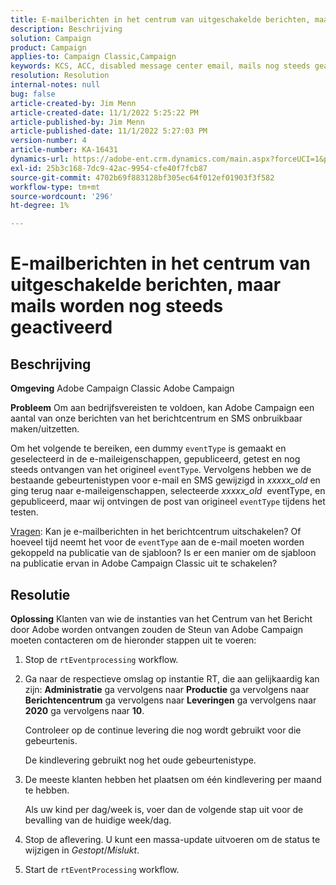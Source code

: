 ```yaml
---
title: E-mailberichten in het centrum van uitgeschakelde berichten, maar mails worden nog steeds geactiveerd
description: Beschrijving
solution: Campaign
product: Campaign
applies-to: Campaign Classic,Campaign
keywords: KCS, ACC, disabled message center email, mails nog steeds geactiveerd, Adobe Campaign Classic, Adobe Campaign, Troubleshooting
resolution: Resolution
internal-notes: null
bug: false
article-created-by: Jim Menn
article-created-date: 11/1/2022 5:25:22 PM
article-published-by: Jim Menn
article-published-date: 11/1/2022 5:27:03 PM
version-number: 4
article-number: KA-16431
dynamics-url: https://adobe-ent.crm.dynamics.com/main.aspx?forceUCI=1&pagetype=entityrecord&etn=knowledgearticle&id=ded77429-0a5a-ed11-9561-6045bd006a22
exl-id: 25b3c168-7dc9-42ac-9954-cfe40f7fcb87
source-git-commit: 4702b69f883128bf305ec64f012ef01903f3f582
workflow-type: tm+mt
source-wordcount: '296'
ht-degree: 1%

---
```


# E-mailberichten in het centrum van uitgeschakelde berichten, maar mails worden nog steeds geactiveerd

## Beschrijving


<b>Omgeving</b>
Adobe Campaign Classic Adobe Campaign

<b>Probleem</b>
Om aan bedrijfsvereisten te voldoen, kan Adobe Campaign een aantal van onze berichten van het berichtcentrum en SMS onbruikbaar maken/uitzetten.

Om het volgende te bereiken, een dummy `eventType` is gemaakt en geselecteerd in de e-maileigenschappen, gepubliceerd, getest en nog steeds ontvangen van het origineel `eventType`.
Vervolgens hebben we de bestaande gebeurtenistypen voor e-mail en SMS gewijzigd in *xxxxx_old* en ging terug naar e-maileigenschappen, selecteerde *xxxxx_old*  eventType, en gepubliceerd, maar wij ontvingen de post van origineel `eventType` tijdens het testen.

<u>Vragen</u>: Kan je e-mailberichten in het berichtcentrum uitschakelen?
Of hoeveel tijd neemt het voor de `eventType` aan de e-mail moeten worden gekoppeld na publicatie van de sjabloon?
Is er een manier om de sjabloon na publicatie ervan in Adobe Campaign Classic uit te schakelen?


## Resolutie


<b>Oplossing</b>
Klanten van wie de instanties van het Centrum van het Bericht door Adobe worden ontvangen zouden de Steun van Adobe Campaign moeten contacteren om de hieronder stappen uit te voeren:

1. Stop de `rtEventprocessing` workflow.
2. Ga naar de respectieve omslag op instantie RT, die aan gelijkaardig kan zijn: <b>Administratie</b> ga vervolgens naar <b>Productie</b> ga vervolgens naar <b>Berichtencentrum</b> ga vervolgens naar <b>Leveringen</b> ga vervolgens naar <b>2020</b> ga vervolgens naar <b>10</b>.

   Controleer op de continue levering die nog wordt gebruikt voor die gebeurtenis.

   De kindlevering gebruikt nog het oude gebeurtenistype.
3. De meeste klanten hebben het plaatsen om één kindlevering per maand te hebben.

   Als uw kind per dag/week is, voer dan de volgende stap uit voor de bevalling van de huidige week/dag.
4. Stop de aflevering. U kunt een massa-update uitvoeren om de status te wijzigen in *Gestopt*/*Mislukt*.
5. Start de `rtEventProcessing` workflow.
